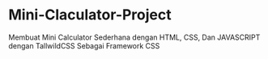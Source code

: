 # Mini-Claculator-Project
Membuat Mini Calculator Sederhana dengan HTML, CSS, Dan JAVASCRIPT dengan TallwildCSS Sebagai Framework CSS
